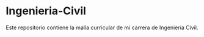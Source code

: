 # Ingenieria-Civil
Este repositorio contiene la malla curricular de mi carrera de Ingeniería Civil.
